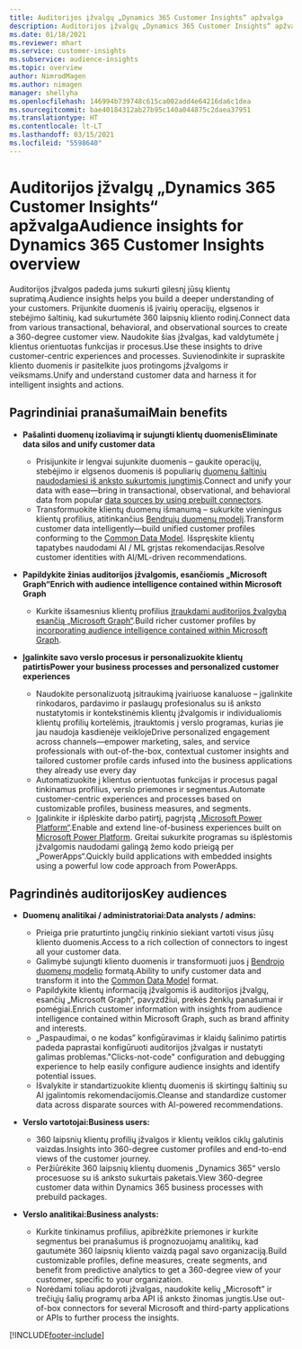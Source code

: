 ```yaml
---
title: Auditorijos įžvalgų „Dynamics 365 Customer Insights“ apžvalga
description: Auditorijos įžvalgų „Dynamics 365 Customer Insights“ apžvalga.
ms.date: 01/18/2021
ms.reviewer: mhart
ms.service: customer-insights
ms.subservice: audience-insights
ms.topic: overview
author: NimrodMagen
ms.author: nimagen
manager: shellyha
ms.openlocfilehash: 146994b739748c615ca002add4e64216da6c1dea
ms.sourcegitcommit: bae40184312ab27b95c140a044875c2daea37951
ms.translationtype: HT
ms.contentlocale: lt-LT
ms.lasthandoff: 03/15/2021
ms.locfileid: "5598640"
---
```

# <a name="audience-insights-for-dynamics-365-customer-insights-overview"></a><span data-ttu-id="4bfc5-103">Auditorijos įžvalgų „Dynamics 365 Customer Insights“ apžvalga</span><span class="sxs-lookup"><span data-stu-id="4bfc5-103">Audience insights for Dynamics 365 Customer Insights overview</span></span>

<span data-ttu-id="4bfc5-104">Auditorijos įžvalgos padeda jums sukurti gilesnį jūsų klientų supratimą.</span><span class="sxs-lookup"><span data-stu-id="4bfc5-104">Audience insights helps you build a deeper understanding of your customers.</span></span> <span data-ttu-id="4bfc5-105">Prijunkite duomenis iš įvairių operacijų, elgsenos ir stebėjimo šaltinių, kad sukurtumėte 360 laipsnių kliento rodinį.</span><span class="sxs-lookup"><span data-stu-id="4bfc5-105">Connect data from various transactional, behavioral, and observational sources to create a 360-degree customer view.</span></span> <span data-ttu-id="4bfc5-106">Naudokite šias įžvalgas, kad valdytumėte į klientus orientuotas funkcijas ir procesus.</span><span class="sxs-lookup"><span data-stu-id="4bfc5-106">Use these insights to drive customer-centric experiences and processes.</span></span> <span data-ttu-id="4bfc5-107">Suvienodinkite ir supraskite kliento duomenis ir pasitelkite juos protingoms įžvalgoms ir veiksmams.</span><span class="sxs-lookup"><span data-stu-id="4bfc5-107">Unify and understand customer data and harness it for intelligent insights and actions.</span></span>

## <a name="main-benefits"></a><span data-ttu-id="4bfc5-108">Pagrindiniai pranašumai</span><span class="sxs-lookup"><span data-stu-id="4bfc5-108">Main benefits</span></span> 

- <span data-ttu-id="4bfc5-109">**Pašalinti duomenų izoliavimą ir sujungti klientų duomenis**</span><span class="sxs-lookup"><span data-stu-id="4bfc5-109">**Eliminate data silos and unify customer data**</span></span>

  - <span data-ttu-id="4bfc5-110">Prisijunkite ir lengvai sujunkite duomenis – gaukite operacijų, stebėjimo ir elgsenos duomenis iš populiarių [duomenų šaltinių naudodamiesi iš anksto sukurtomis jungtimis](data-sources.md).</span><span class="sxs-lookup"><span data-stu-id="4bfc5-110">Connect and unify your data with ease—bring in transactional, observational, and behavioral data from popular [data sources by using prebuilt connectors](data-sources.md).</span></span>
  - <span data-ttu-id="4bfc5-111">Transformuokite klientų duomenų išmanumą – sukurkite vieningus klientų profilius, atitinkančius [Bendrųjų duomenų modelį](/common-data-model/).</span><span class="sxs-lookup"><span data-stu-id="4bfc5-111">Transform customer data intelligently—build unified customer profiles conforming to the [Common Data Model](/common-data-model/).</span></span> <span data-ttu-id="4bfc5-112">Išspręskite klientų tapatybes naudodami AI / ML grįstas rekomendacijas.</span><span class="sxs-lookup"><span data-stu-id="4bfc5-112">Resolve customer identities with AI/ML-driven recommendations.</span></span>

- <span data-ttu-id="4bfc5-113">**Papildykite žinias auditorijos įžvalgomis, esančiomis „Microsoft Graph“**</span><span class="sxs-lookup"><span data-stu-id="4bfc5-113">**Enrich with audience intelligence contained within Microsoft Graph**</span></span>

  - <span data-ttu-id="4bfc5-114">Kurkite išsamesnius klientų profilius [įtraukdami auditorijos žvalgybą esančią „Microsoft Graph“](enrichment-microsoft-graph.md).</span><span class="sxs-lookup"><span data-stu-id="4bfc5-114">Build richer customer profiles by [incorporating audience intelligence contained within Microsoft Graph](enrichment-microsoft-graph.md).</span></span>  

- <span data-ttu-id="4bfc5-115">**Įgalinkite savo verslo procesus ir personalizuokite klientų patirtis**</span><span class="sxs-lookup"><span data-stu-id="4bfc5-115">**Power your business processes and personalized customer experiences**</span></span>

  - <span data-ttu-id="4bfc5-116">Naudokite personalizuotą įsitraukimą įvairiuose kanaluose – įgalinkite rinkodaros, pardavimo ir paslaugų profesionalus su iš anksto nustatytomis ir kontekstinėmis klientų įžvalgomis ir individualiomis klientų profilių kortelėmis, įtrauktomis į verslo programas, kurias jie jau naudoja kasdienėje veikloje</span><span class="sxs-lookup"><span data-stu-id="4bfc5-116">Drive personalized engagement across channels—empower marketing, sales, and service professionals with out-of-the-box, contextual customer insights and tailored customer profile cards infused into the business applications they already use every day</span></span>
  - <span data-ttu-id="4bfc5-117">Automatizuokite į klientus orientuotas funkcijas ir procesus pagal tinkinamus profilius, verslo priemones ir segmentus.</span><span class="sxs-lookup"><span data-stu-id="4bfc5-117">Automate customer-centric experiences and processes based on customizable profiles, business measures, and segments.</span></span>
  - <span data-ttu-id="4bfc5-118">Įgalinkite ir išplėskite darbo patirtį, pagrįstą [„Microsoft Power Platform“](https://powerplatform.microsoft.com/).</span><span class="sxs-lookup"><span data-stu-id="4bfc5-118">Enable and extend line-of-business experiences built on [Microsoft Power Platform](https://powerplatform.microsoft.com/).</span></span> <span data-ttu-id="4bfc5-119">Greitai sukurkite programas su išplėstomis įžvalgomis naudodami galingą žemo kodo prieigą per „PowerApps“.</span><span class="sxs-lookup"><span data-stu-id="4bfc5-119">Quickly build applications with embedded insights using a powerful low code approach from PowerApps.</span></span>  

## <a name="key-audiences"></a><span data-ttu-id="4bfc5-120">Pagrindinės auditorijos</span><span class="sxs-lookup"><span data-stu-id="4bfc5-120">Key audiences</span></span>

- <span data-ttu-id="4bfc5-121">**Duomenų analitikai / administratoriai:**</span><span class="sxs-lookup"><span data-stu-id="4bfc5-121">**Data analysts / admins:**</span></span>

  - <span data-ttu-id="4bfc5-122">Prieiga prie praturtinto jungčių rinkinio siekiant vartoti visus jūsų kliento duomenis.</span><span class="sxs-lookup"><span data-stu-id="4bfc5-122">Access to a rich collection of connectors to ingest all your customer data.</span></span>
  - <span data-ttu-id="4bfc5-123">Galimybė sujungti kliento duomenis ir transformuoti juos į [Bendrojo duomenų modelio](/common-data-model/) formatą.</span><span class="sxs-lookup"><span data-stu-id="4bfc5-123">Ability to unify customer data and transform it into the [Common Data Model](/common-data-model/) format.</span></span>
  - <span data-ttu-id="4bfc5-124">Papildykite klientų informaciją įžvalgomis iš auditorijos įžvalgų, esančių „Microsoft Graph“, pavyzdžiui, prekės ženklų panašumai ir pomėgiai.</span><span class="sxs-lookup"><span data-stu-id="4bfc5-124">Enrich customer information with insights from audience intelligence contained within Microsoft Graph, such as brand affinity and interests.</span></span>
  - <span data-ttu-id="4bfc5-125">„Paspaudimai, o ne kodas” konfigūravimas ir klaidų šalinimo patirtis padeda paprastai konfigūruoti auditorijos įžvalgas ir nustatyti galimas problemas.</span><span class="sxs-lookup"><span data-stu-id="4bfc5-125">"Clicks-not-code" configuration and debugging experience to help easily configure audience insights and identify potential issues.</span></span>
  - <span data-ttu-id="4bfc5-126">Išvalykite ir standartizuokite klientų duomenis iš skirtingų šaltinių su AI įgalintomis rekomendacijomis.</span><span class="sxs-lookup"><span data-stu-id="4bfc5-126">Cleanse and standardize customer data across disparate sources with AI-powered recommendations.</span></span>  

- <span data-ttu-id="4bfc5-127">**Verslo vartotojai:**</span><span class="sxs-lookup"><span data-stu-id="4bfc5-127">**Business users:**</span></span>

  - <span data-ttu-id="4bfc5-128">360 laipsnių klientų profilių įžvalgos ir klientų veiklos ciklų galutinis vaizdas.</span><span class="sxs-lookup"><span data-stu-id="4bfc5-128">Insights into 360-degree customer profiles and end-to-end views of the customer journey.</span></span>
  - <span data-ttu-id="4bfc5-129">Peržiūrėkite 360 laipsnių klientų duomenis „Dynamics 365“ verslo procesuose su iš anksto sukurtais paketais.</span><span class="sxs-lookup"><span data-stu-id="4bfc5-129">View 360-degree customer data within Dynamics 365 business processes with prebuild packages.</span></span>

- <span data-ttu-id="4bfc5-130">**Verslo analitikai:**</span><span class="sxs-lookup"><span data-stu-id="4bfc5-130">**Business analysts:**</span></span>

  - <span data-ttu-id="4bfc5-131">Kurkite tinkinamus profilius, apibrėžkite priemones ir kurkite segmentus bei pranašumus iš prognozuojamų analitikų, kad gautumėte 360 laipsnių kliento vaizdą pagal savo organizaciją.</span><span class="sxs-lookup"><span data-stu-id="4bfc5-131">Build customizable profiles, define measures, create segments, and benefit from predictive analytics to get a 360-degree view of your customer, specific to your organization.</span></span>  
  - <span data-ttu-id="4bfc5-132">Norėdami toliau apdoroti įžvalgas, naudokite kelių „Microsoft” ir trečiųjų šalių programų arba API iš anksto žinomas jungtis.</span><span class="sxs-lookup"><span data-stu-id="4bfc5-132">Use out-of-box connectors for several Microsoft and third-party applications or APIs to further process the insights.</span></span>


[!INCLUDE[footer-include](../includes/footer-banner.md)]